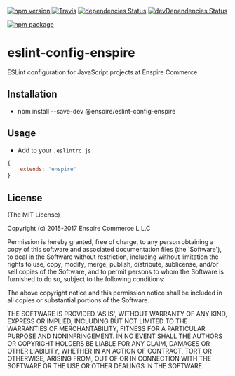 [![npm version](https://badge.fury.io/js/%40enspire%2Feslint-config-enspire.svg)](https://www.npmjs.com/package/@enspire/eslint-config-enspire)
[![Travis](https://img.shields.io/travis/envistaInteractive/eslint-config-enspire.svg)](https://travis-ci.org/envistaInteractive/eslint-config-enspire)
[![dependencies Status](https://david-dm.org/envistaInteractive/eslint-config-enspire/status.svg)](https://david-dm.org/envistaInteractive/eslint-config-enspire)
[![devDependencies Status](https://david-dm.org/envistaInteractive/eslint-config-enspire/dev-status.svg)](https://david-dm.org/envistaInteractive/eslint-config-enspire?type=dev)

[![npm package](https://nodei.co/npm/eslint-config-enspire.png?downloads=true&downloadRank=true&stars=true)](https://nodei.co/npm/eslint-config-enspire/)

# eslint-config-enspire

ESLint configuration for JavaScript projects at Enspire Commerce

## Installation
* npm install --save-dev @enspire/eslint-config-enspire

## Usage
* Add to your `.eslintrc.js`
```js
{
    extends: 'enspire'
}
```

## License

(The MIT License)

Copyright (c) 2015-2017 Enspire Commerce L.L.C

Permission is hereby granted, free of charge, to any person obtaining a copy of this software and associated documentation files (the 'Software'), to deal in the Software without restriction, including without limitation the rights to use, copy, modify, merge, publish, distribute, sublicense, and/or sell copies of the Software, and to permit persons to whom the Software is furnished to do so, subject to the following conditions:

The above copyright notice and this permission notice shall be included in all copies or substantial portions of the Software.

THE SOFTWARE IS PROVIDED 'AS IS', WITHOUT WARRANTY OF ANY KIND, EXPRESS OR IMPLIED, INCLUDING BUT NOT LIMITED TO THE WARRANTIES OF MERCHANTABILITY, FITNESS FOR A PARTICULAR PURPOSE AND NONINFRINGEMENT. IN NO EVENT SHALL THE AUTHORS OR COPYRIGHT HOLDERS BE LIABLE FOR ANY CLAIM, DAMAGES OR OTHER LIABILITY, WHETHER IN AN ACTION OF CONTRACT, TORT OR OTHERWISE, ARISING FROM, OUT OF OR IN CONNECTION WITH THE SOFTWARE OR THE USE OR OTHER DEALINGS IN THE SOFTWARE.

